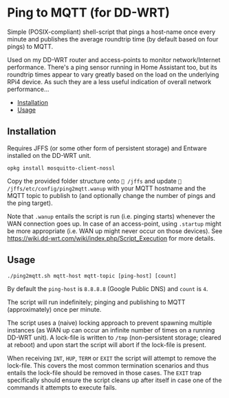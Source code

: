 # Ping to MQTT (for DD-WRT)

Simple (POSIX-compliant) shell-script that pings a host-name once every minute
and publishes the average roundtrip time (by default based on four pings) to
MQTT.

Used on my DD-WRT router and access-points to monitor network/Internet
performance. There's a ping sensor running in Home Assistant too, but its
roundtrip times appear to vary greatly based on the load on the underlying RPi4
device. As such they are a less useful indication of overall network
performance...

- [Installation](#installation)
- [Usage](#usage)

## Installation

Requires JFFS (or some other form of persistent storage) and Entware installed
on the DD-WRT unit.

```shell
opkg install mosquitto-client-nossl
```

Copy the provided folder structure onto `📁 /jffs` and update
`📄 /jffs/etc/config/ping2mqtt.wanup` with your MQTT hostname and the MQTT topic
to publish to (and optionally change the number of pings and the ping target).

Note that `.wanup` entails the script is run (i.e. pinging starts) whenever the
WAN connection goes up. In case of an access-point, using `.startup` might be
more appropriate (i.e. WAN up might never occur on those devices). See
<https://wiki.dd-wrt.com/wiki/index.php/Script_Execution> for more details.

## Usage

```shell
./ping2mqtt.sh mqtt-host mqtt-topic [ping-host] [count]
```

By default the `ping-host` is `8.8.8.8` (Google Public DNS) and `count` is `4`.

The script will run indefinitely; pinging and publishing to MQTT (approximately)
once per minute.

The script uses a (naive) locking approach to prevent spawning multiple
instances (as WAN up can occur an infinite number of times on a running DD-WRT
unit). A lock-file is written to `/tmp` (non-persistent storage; cleared at
reboot) and upon start the script will abort if the lock-file is present.

When receiving `INT`, `HUP`, `TERM` or `EXIT` the script will attempt to remove
the lock-file. This covers the most common termination scenarios and thus
entails the lock-file should be removed in those cases. The `EXIT` trap
specifically should ensure the script cleans up after itself in case one of the
commands it attempts to execute fails.
